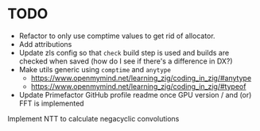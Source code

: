 # TODO

- Refactor to only use comptime values to get rid of allocator.
- Add attributions
- Update zls config so that `check` build step is used and builds are checked when saved (how do I see if there's a difference in DX?)
- Make utils generic using `comptime` and `anytype`
  - https://www.openmymind.net/learning_zig/coding_in_zig/#anytype
  - https://www.openmymind.net/learning_zig/coding_in_zig/#typeof
- Update Primefactor GitHub profile readme once GPU version / and (or) FFT is implemented

Implement NTT to calculate negacyclic convolutions
